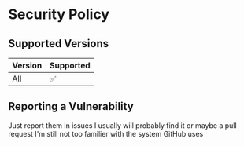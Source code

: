 # Security Policy

## Supported Versions

| Version | Supported          |
| ------- | ------------------ |
|   All   | :white_check_mark: |

## Reporting a Vulnerability

Just report them in issues I usually will probably find it or maybe a pull request I'm still not too familier with the system GitHub uses
